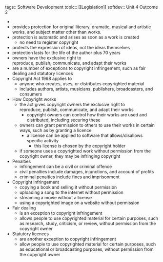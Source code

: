 tags:: Software Development
topic:: [[Legislation]]
softdev:: Unit 4 Outcome 2

-
- provides protection for original literary, dramatic, musical and artistic works, and subject matter other than works.
- protection is automatic and arises as soon as a work is created
	- no need to register copyright
- protects the expression of ideas, not the ideas themselves
- protection lasts for the life of the author plus 70 years
- owners have the exclusive right to reproduce, publish, communicate, and adapt their works
- are a number of exceptions to copyright infringement, such as fair dealing and statutory licences
- Copyright Act 1968 applies to
	- anyone who creates, uses, or distributes copyrighted material
	- includes authors, artists, musicians, publishers, broadcasters, and consumers
- How Copyright works
	- the act gives copyright owners the exclusive right to reproduce, publish, communicate, and adapt their works
		- copyright owners can control how their works are used and distributed, including securing these
	- owners can grant permission to others to use their works in certain ways, such as by granting a licence
		- a license can be applied to software that allows/disallows specific activity
			- this license is chosen by the copyright holder
	- if someone uses a copyrighted work without permission from the copyright owner, they may be infringing copyright
- Penalties
	- infringement can be a civil or criminal offence
	- civil penalties include damages, injunctions, and account of profits
	- criminal penalties include fines and imprisonment
- Copyright infringement
	- copying a book and selling it without permission
	- uploading a song to the internet without permission
	- streaming a movie without a license
	- using a copyrighted image on a website without permission
- Fair dealing
	- is an exception to copyright infringement
	- allows people to use copyrighted material for certain purposes, such as research, study, criticism, or review, without permission from the copyright owner
- Statutory licences
	- are another exception to copyright infringement
	- allow people to use copyrighted material for certain purposes, such as educational or broadcasting purposes, without permission from the copyright owner